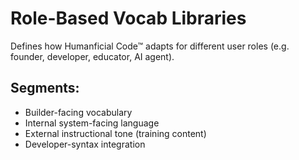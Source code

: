 # Role-Based Vocab Libraries  
Defines how Humanficial Code™ adapts for different user roles (e.g. founder, developer, educator, AI agent).

## Segments:
- Builder-facing vocabulary
- Internal system-facing language
- External instructional tone (training content)
- Developer-syntax integration
